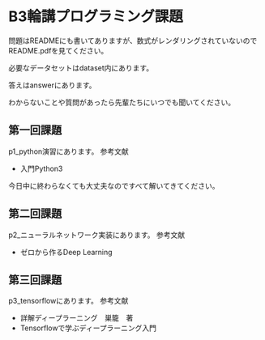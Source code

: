 # B3輪講プログラミング課題
問題はREADMEにも書いてありますが、数式がレンダリングされていないのでREADME.pdfを見てください。

必要なデータセットはdataset内にあります。

答えはanswerにあります。

わからないことや質問があったら先輩たちにいつでも聞いてください。

## 第一回課題
p1_python演習にあります。
参考文献
- 入門Python3

今日中に終わらなくても大丈夫なのですべて解いてきてください。

## 第二回課題
p2_ニューラルネットワーク実装にあります。
参考文献
- ゼロから作るDeep Learning

## 第三回課題
p3_tensorflowにあります。
参考文献
- 詳解ディープラーニング　巣籠　著
- Tensorflowで学ぶディープラーニング入門
